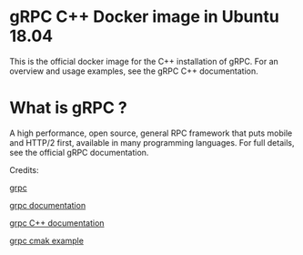 # gRPC C++ Docker image in Ubuntu 18.04

This is the official docker image for the C++ installation of gRPC.  For an
overview and usage examples, see the gRPC C++ documentation.

# What is gRPC ?

A high performance, open source, general RPC framework that puts mobile and
HTTP/2 first, available in many programming languages.  For full details, see
the official gRPC documentation.

Credits:

[grpc](http:/grpc.io)

[grpc documentation](http://www.grpc.io/docs/)

[grpc C++ documentation](http://www.grpc.io/docs/tutorials/basic/c.html)

[grpc cmak example](https://github.com/IvanSafonov/grpc-cmake-example)

